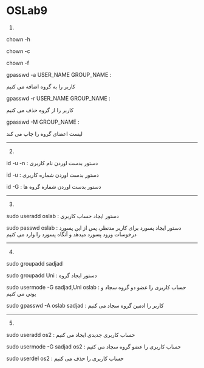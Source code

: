 # OSLab9

1)

chown -h



chown -c



chown -f




gpasswd -a  USER_NAME GROUP_NAME :

کاربر را به گروه اضافه می کنیم


gpasswd -r  USER_NAME GROUP_NAME :

کاربر را از گروه حذف می کنیم


gpasswd -M  GROUP_NAME :

لیست اعضای گروه را چاپ می کند


-----------------------------------------------------------------------------------------

2)

id -u -n :
دستور بدست اوردن نام کاربری


id -u :
دستور بدست اوردن شماره کاربری


id -G :
دستور بدست اوردن شماره گروه ها


-----------------------------------------------------------------------------------------

3)

sudo useradd oslab :
دستور ایجاد حساب کاربری 


sudo passwd oslab  :
دستور ایجاد پسورد برای کاربر مدنظر، پس از این پسورد درخوسات ورود پسورد میدهد و آنگاه پسورد را وارد می کنیم 

-----------------------------------------------------------------------------------------

4)


sudo groupadd sadjad 

sudo groupadd Uni    :
دستور ایجاد گروه 


sudo usermode -G sadjad,Uni oslab  :
حساب کاربری را عضو دو گروه سجاد و یونی می کنیم


sudo gpasswd -A oslab sadjad  :
کاربر را ادمین گروه سجاد می کنیم


-----------------------------------------------------------------------------------------

5)


sudo useradd os2 :
حساب کاربری جدیدی ایجاد می کنیم


sudo usermode -G sadjad os2  :
حساب کاربری را عضو گروه سجاد می کنیم


sudo userdel os2 :
حساب کاربری را حذف می کنیم
